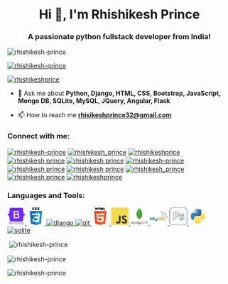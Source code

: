 <h1  align="center">Hi 👋, I'm Rhishikesh Prince</h1>
<h3 align="center">A passionate python fullstack  developer from India!</h3>

<p align="left"> <img src="https://komarev.com/ghpvc/?username=rhishikesh-prince&label=Profile%20views&color=0e75b6&style=flat" alt="rhishikesh-prince" /> </p>

<p align="left"> <a href="https://github.com/ryo-ma/github-profile-trophy"><img src="https://github-profile-trophy.vercel.app/?username=rhishikesh-prince" alt="rhishikesh-prince" /></a> </p>


<p align="left"> <a href="https://twitter.com/rhishikeshprice" target="blank"><img src="https://img.shields.io/twitter/follow/rhishikeshprice?logo=twitter&style=for-the-badge" alt="rhishikeshprice" /></a> </p>



- 💬 Ask me about **Python, Django, HTML, CSS, Bootstrap, JavaScript, Mongo DB, SQLite, MySQL, JQuery, Angular, Flask**

- 📫 How to reach me **rhisikeshprince32@gmail.com**


<h3 align="left">Connect with me:</h3>
<p align="left">
<a href="https://codepen.io/rhishikesh-prince" target="blank"><img align="center" src="https://raw.githubusercontent.com/rahuldkjain/github-profile-readme-generator/master/src/images/icons/Social/codepen.svg" alt="rhishikesh-prince" height="30" width="40" /></a>
<a href="https://dev.to/rhishikesh_prince" target="blank"><img align="center" src="https://raw.githubusercontent.com/rahuldkjain/github-profile-readme-generator/master/src/images/icons/Social/devto.svg" alt="rhishikesh_prince" height="30" width="40" /></a>
<a href="https://twitter.com/rhishikeshprice" target="blank"><img align="center" src="https://raw.githubusercontent.com/rahuldkjain/github-profile-readme-generator/master/src/images/icons/Social/twitter.svg" alt="rhishikeshprice" height="30" width="40" /></a>
<a href="https://www.linkedin.com/in/rhishikesh-prince-8ab923240/" target="blank"><img align="center" src="https://raw.githubusercontent.com/rahuldkjain/github-profile-readme-generator/master/src/images/icons/Social/linked-in-alt.svg" alt="rhishikesh prince" height="30" width="40" /></a>
<a href="https://stackoverflow.com/users/rhishikesh prince" target="blank"><img align="center" src="https://raw.githubusercontent.com/rahuldkjain/github-profile-readme-generator/master/src/images/icons/Social/stack-overflow.svg" alt="rhishikesh prince" height="30" width="40" /></a>
<a href="https://codesandbox.com/rhishikesh-prince" target="blank"><img align="center" src="https://raw.githubusercontent.com/rahuldkjain/github-profile-readme-generator/master/src/images/icons/Social/codesandbox.svg" alt="rhishikesh-prince" height="30" width="40" /></a>
<a href="https://kaggle.com/rhishikesh prince" target="blank"><img align="center" src="https://raw.githubusercontent.com/rahuldkjain/github-profile-readme-generator/master/src/images/icons/Social/kaggle.svg" alt="rhishikesh prince" height="30" width="40" /></a>
<a href="https://fb.com/rhishikesh prince" target="blank"><img align="center" src="https://raw.githubusercontent.com/rahuldkjain/github-profile-readme-generator/master/src/images/icons/Social/facebook.svg" alt="rhishikesh prince" height="30" width="40" /></a>
<a href="https://instagram.com/rhishikesh_prince" target="blank"><img align="center" src="https://raw.githubusercontent.com/rahuldkjain/github-profile-readme-generator/master/src/images/icons/Social/instagram.svg" alt="rhishikesh_prince" height="30" width="40" /></a>
<a href="https://dribbble.com/rhishikesh prince" target="blank"><img align="center" src="https://raw.githubusercontent.com/rahuldkjain/github-profile-readme-generator/master/src/images/icons/Social/dribbble.svg" alt="rhishikesh prince" height="30" width="40" /></a>
<a href="https://hashnode.com/rhishikeshprince" target="blank"><img align="center" src="https://raw.githubusercontent.com/rahuldkjain/github-profile-readme-generator/master/src/images/icons/Social/hashnode.svg" alt="rhishikeshprince" height="30" width="40" /></a>

</p>

<h3 align="left">Languages and Tools:</h3>
<p align="left"> <a href="https://getbootstrap.com" target="_blank" rel="noreferrer"> <img src="https://raw.githubusercontent.com/devicons/devicon/master/icons/bootstrap/bootstrap-plain-wordmark.svg" alt="bootstrap" width="40" height="40"/> </a> <a href="https://www.w3schools.com/css/" target="_blank" rel="noreferrer"> <img src="https://raw.githubusercontent.com/devicons/devicon/master/icons/css3/css3-original-wordmark.svg" alt="css3" width="40" height="40"/> </a> <a href="https://www.djangoproject.com/" target="_blank" rel="noreferrer"> <img src="https://cdn.worldvectorlogo.com/logos/django.svg" alt="django" width="40" height="40"/> </a> <a href="https://git-scm.com/" target="_blank" rel="noreferrer"> <img src="https://www.vectorlogo.zone/logos/git-scm/git-scm-icon.svg" alt="git" width="40" height="40"/> </a> <a href="https://www.w3.org/html/" target="_blank" rel="noreferrer"> <img src="https://raw.githubusercontent.com/devicons/devicon/master/icons/html5/html5-original-wordmark.svg" alt="html5" width="40" height="40"/> </a> <a href="https://developer.mozilla.org/en-US/docs/Web/JavaScript" target="_blank" rel="noreferrer"> <img src="https://raw.githubusercontent.com/devicons/devicon/master/icons/javascript/javascript-original.svg" alt="javascript" width="40" height="40"/> </a> <a href="https://www.mongodb.com/" target="_blank" rel="noreferrer"> <img src="https://raw.githubusercontent.com/devicons/devicon/master/icons/mongodb/mongodb-original-wordmark.svg" alt="mongodb" width="40" height="40"/> </a> <a href="https://www.mysql.com/" target="_blank" rel="noreferrer"> <img src="https://raw.githubusercontent.com/devicons/devicon/master/icons/mysql/mysql-original-wordmark.svg" alt="mysql" width="40" height="40"/> </a> <a href="https://www.photoshop.com/en" target="_blank" rel="noreferrer"> <img src="https://raw.githubusercontent.com/devicons/devicon/master/icons/photoshop/photoshop-line.svg" alt="photoshop" width="40" height="40"/> </a> <a href="https://www.python.org" target="_blank" rel="noreferrer"> <img src="https://raw.githubusercontent.com/devicons/devicon/master/icons/python/python-original.svg" alt="python" width="40" height="40"/> </a> <a href="https://www.sqlite.org/" target="_blank" rel="noreferrer"> <img src="https://www.vectorlogo.zone/logos/sqlite/sqlite-icon.svg" alt="sqlite" width="40" height="40"/> </a> </p>

<p>&nbsp;<img align="center" src="https://github-readme-stats.vercel.app/api?username=rhishikesh-prince&show_icons=true&locale=en" alt="rhishikesh-prince" /></p>

<p><img align="center" src="https://github-readme-streak-stats.herokuapp.com/?user=rhishikesh-prince&" alt="rhishikesh-prince" /></p>

<p><img align="left" src="https://github-readme-stats.vercel.app/api/top-langs?username=rhishikesh-prince&show_icons=true&locale=en&layout=compact" alt="rhishikesh-prince" /></p>

